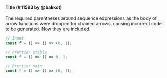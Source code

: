 #### Title (#11593 by @bakkot)

The required parentheses around sequence expressions as the body of arrow functions were dropped for chained arrows, causing incorrect code to be generated. Now they are included. 

<!-- prettier-ignore -->
```jsx
// Input
const f = () => () => (0, 1);

// Prettier stable
const f = () => () => 0, 1;

// Prettier main
const f = () => () => (0, 1);
```
